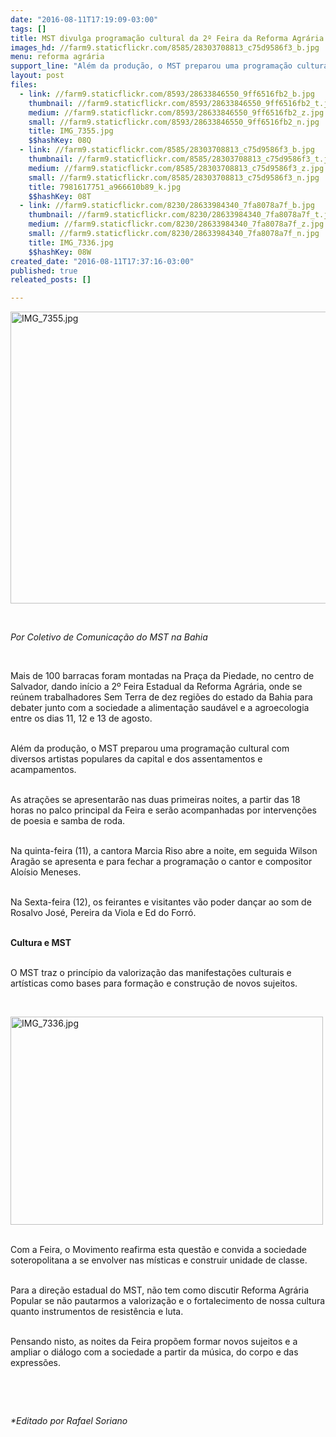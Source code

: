 ```yaml
---
date: "2016-08-11T17:19:09-03:00"
tags: []
title: MST divulga programação cultural da 2º Feira da Reforma Agrária
images_hd: //farm9.staticflickr.com/8585/28303708813_c75d9586f3_b.jpg
menu: reforma agrária
support_line: "Além da produção, o MST preparou uma programação cultural com diversos artistas populares da capital e dos assentamentos e acampamentos."
layout: post
files:
  - link: //farm9.staticflickr.com/8593/28633846550_9ff6516fb2_b.jpg
    thumbnail: //farm9.staticflickr.com/8593/28633846550_9ff6516fb2_t.jpg
    medium: //farm9.staticflickr.com/8593/28633846550_9ff6516fb2_z.jpg
    small: //farm9.staticflickr.com/8593/28633846550_9ff6516fb2_n.jpg
    title: IMG_7355.jpg
    $$hashKey: 08Q
  - link: //farm9.staticflickr.com/8585/28303708813_c75d9586f3_b.jpg
    thumbnail: //farm9.staticflickr.com/8585/28303708813_c75d9586f3_t.jpg
    medium: //farm9.staticflickr.com/8585/28303708813_c75d9586f3_z.jpg
    small: //farm9.staticflickr.com/8585/28303708813_c75d9586f3_n.jpg
    title: 7981617751_a966610b89_k.jpg
    $$hashKey: 08T
  - link: //farm9.staticflickr.com/8230/28633984340_7fa8078a7f_b.jpg
    thumbnail: //farm9.staticflickr.com/8230/28633984340_7fa8078a7f_t.jpg
    medium: //farm9.staticflickr.com/8230/28633984340_7fa8078a7f_z.jpg
    small: //farm9.staticflickr.com/8230/28633984340_7fa8078a7f_n.jpg
    title: IMG_7336.jpg
    $$hashKey: 08W
created_date: "2016-08-11T17:37:16-03:00"
published: true
releated_posts: []

---
```

<p><img alt="IMG_7355.jpg" height="467" src="//farm9.staticflickr.com/8593/28633846550_9ff6516fb2_b.jpg" width="700" /></p>

<p>&nbsp;</p>

<p><em>Por Coletivo de Comunica&ccedil;&atilde;o do MST na Bahia</em></p>

<p>&nbsp;</p>

<p>Mais de 100 barracas foram montadas na Pra&ccedil;a da Piedade, no centro de Salvador, dando in&iacute;cio a 2&ordm; Feira Estadual da Reforma Agr&aacute;ria, onde se re&uacute;nem trabalhadores Sem Terra de dez regi&otilde;es do estado da Bahia para debater junto com a sociedade a alimenta&ccedil;&atilde;o saud&aacute;vel e a agroecologia entre os dias 11, 12 e 13 de agosto.</p>

<p><br />
Al&eacute;m da produ&ccedil;&atilde;o, o MST preparou uma programa&ccedil;&atilde;o cultural com diversos artistas populares da capital e dos assentamentos e acampamentos.</p>

<p><br />
As atra&ccedil;&otilde;es se apresentar&atilde;o nas duas primeiras noites, a partir das 18 horas no palco principal da Feira e ser&atilde;o acompanhadas por interven&ccedil;&otilde;es de poesia e samba de roda.</p>

<p><br />
Na quinta-feira (11), a cantora Marcia Riso abre a noite, em seguida Wilson Arag&atilde;o se apresenta e para fechar a programa&ccedil;&atilde;o o cantor e compositor Alo&iacute;sio Meneses.</p>

<p><br />
Na Sexta-feira (12), os feirantes e visitantes v&atilde;o poder dan&ccedil;ar ao som de Rosalvo Jos&eacute;, Pereira da Viola e Ed do Forr&oacute;.</p>

<p><br />
<strong>Cultura e MST</strong></p>

<p><br />
O MST traz o princ&iacute;pio da valoriza&ccedil;&atilde;o das manifesta&ccedil;&otilde;es culturais e art&iacute;sticas como bases para forma&ccedil;&atilde;o e constru&ccedil;&atilde;o de novos sujeitos.</p>

<p>&nbsp;</p>

<p><img alt="IMG_7336.jpg" height="333" src="//farm9.staticflickr.com/8230/28633984340_7fa8078a7f_b.jpg" width="500" /></p>

<p><br />
Com a Feira, o Movimento reafirma esta quest&atilde;o e convida a sociedade soteropolitana a se envolver nas m&iacute;sticas e construir unidade de classe.</p>

<p><br />
Para a dire&ccedil;&atilde;o estadual do MST, n&atilde;o tem como discutir Reforma Agr&aacute;ria Popular se n&atilde;o pautarmos a valoriza&ccedil;&atilde;o e o fortalecimento de nossa cultura quanto instrumentos de resist&ecirc;ncia e luta.</p>

<p><br />
Pensando nisto, as noites da Feira prop&otilde;em formar novos sujeitos e a ampliar o di&aacute;logo com a sociedade a partir da m&uacute;sica, do corpo e das express&otilde;es.</p>

<p>&nbsp;</p>

<p>&nbsp;</p>

<p><em>*Editado por Rafael Soriano</em></p>
